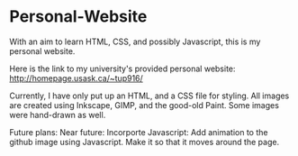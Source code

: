 # Personal-Website
With an aim to learn HTML, CSS, and possibly Javascript, this is my personal website.


Here is the link to my university's provided personal website: http://homepage.usask.ca/~tup916/


Currently, I have only put up an HTML, and a CSS file for styling.
All images are created using Inkscape, GIMP, and the good-old Paint. Some images were hand-drawn as well.

Future plans:
Near future: 
Incorporte Javascript: Add animation to the github image using Javascript. Make it so that it moves around the page. 
